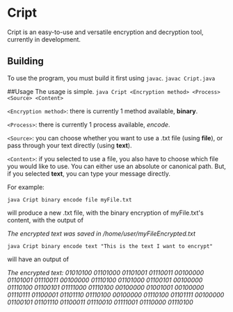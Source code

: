# Cript
Cript is an easy-to-use and versatile encryption and decryption tool, currently in development.

## Building
To use the program, you must build it first using `javac`.
`javac Cript.java`

##Usage
The usage is simple.
`java Cript <Encryption method> <Process> <Source> <Content>`

`<Encryption method>`: there is currently 1 method available, **binary**.

`<Process>`: there is currently 1 process available, *encode*.

`<Source>`: you can choose whether you want to use a .txt file (using **file**), or pass through your text directly (using **text**).

`<Content>`: if you selected to use a file, you also have to choose which file you would like to use. You can either use an absolute or canonical path. But, if you selected **text**, you can type your message directly.


For example:

`java Cript binary encode file myFile.txt` 

will produce a new .txt file, with the binary encryption of myFile.txt's content, with the output of

*The encrypted text was saved in /home/user/myFileEncrypted.txt*

`java Cript binary encode text "This is the text I want to encrypt"`

will have an output of

*The encrypted text: 01010100 01101000 01101001 01110011 00100000 01101001 01110011 00100000 01110100 01101000 01100101 00100000 01110100 01100101 01111000 01110100 00100000 01001001 00100000 01110111 01100001 01101110 01110100 00100000 01110100 01101111 00100000 01100101 01101110 01100011 01110010 01111001 01110000 01110100*
